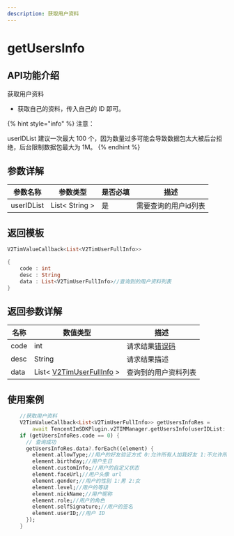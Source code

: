 ```yaml
---
description: 获取用户资料
---
```


# getUsersInfo

## API功能介绍

获取用户资料

* 获取自己的资料，传入自己的 ID 即可。

{% hint style="info" %}
注意：

userIDList 建议一次最大 100 个，因为数量过多可能会导致数据包太大被后台拒绝，后台限制数据包最大为 1M。
{% endhint %}

## 参数详解

| 参数名称       | 参数类型           | 是否必填 | 描述          |
| ---------- | -------------- | ---- | ----------- |
| userIDList | List< String > | 是    | 需要查询的用户id列表 |

## 返回模板

```dart
V2TimValueCallback<List<V2TimUserFullInfo>>

{
    code : int
    desc : String
    data : List<V2TimUserFullInfo>//查询到的用户资料列表
}
```

## 返回参数详解

| 名称   | 数值类型                                                                    | 描述                                                             |
| ---- | ----------------------------------------------------------------------- | -------------------------------------------------------------- |
| code | int                                                                     | 请求结果[错误码](https://cloud.tencent.com/document/product/269/1671) |
| desc | String                                                                  | 请求结果描述                                                         |
| data | List< [V2TimUserFullInfo](../guan-jian-lei/user/v2timuserfullinfo.md) > | 查询到的用户资料列表                                                     |

## 使用案例  &#x20;

```dart
    //获取用户资料
    V2TimValueCallback<List<V2TimUserFullInfo>> getUsersInfoRes =
        await TencentImSDKPlugin.v2TIMManager.getUsersInfo(userIDList: []);//需要查询的用户id列表
    if (getUsersInfoRes.code == 0) {
      // 查询成功
      getUsersInfoRes.data?.forEach((element) {
        element.allowType;//用户的好友验证方式 0:允许所有人加我好友 1:不允许所有人加我好友 2:加我好友需我确认
        element.birthday;//用户生日
        element.customInfo;//用户的自定义状态
        element.faceUrl;//用户头像 url
        element.gender;//用户的性别 1:男 2:女
        element.level;//用户的等级
        element.nickName;//用户昵称
        element.role;//用户的角色
        element.selfSignature;//用户的签名
        element.userID;//用户 ID
      });
    }
```

